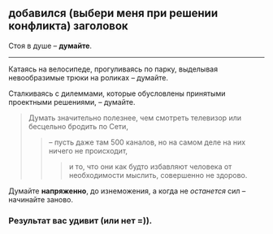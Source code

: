 ## добавился (выбери меня при решении конфликта) заголовок

Стоя в душе – **думайте**.
***
Катаясь на велосипеде, прогуливаясь по парку, выделывая невообразимые трюки на роликах
– думайте.

Сталкиваясь с дилеммами, которые обусловлены принятыми проектными решениями, – думайте.

> Думать значительно полезнее, чем смотреть телевизор или бесцельно бродить по Сети,
>>– пусть даже там 500 каналов, но на самом деле на них ничего не происходит,
>>>и то, что они как будто избавляют человека от необходимости мыслить, совершенно не здорово.

Думайте **напряженно**, до изнеможения,
а когда не *останется* сил – начинайте заново.

### Результат вас удивит (или нет =)).